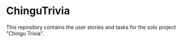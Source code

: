 # ChinguTrivia
This repository contains the user stories and tasks for the solo project "Chingu Trivia".
